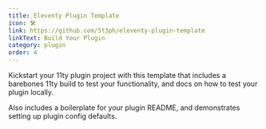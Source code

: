 ```yaml
---
title: Eleventy Plugin Template
icon: 🛠
link: https://github.com/5t3ph/eleventy-plugin-template
linkText: Build Your Plugin
category: plugin
order: 4
---
```


Kickstart your 11ty plugin project with this template that includes a barebones 11ty build to test your functionality, and docs on how to test your plugin locally.

Also includes a boilerplate for your plugin README, and demonstrates setting up plugin config defaults.
